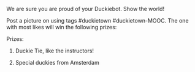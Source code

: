 We are sure you are proud of your Duckiebot. Show the world!

Post a picture on <SOCIAL> using tags #duckietown #duckietown-MOOC. The one with most likes will win the following prizes:

Prizes:

1) Duckie Tie, like the instructors!

2) Special duckies from Amsterdam

